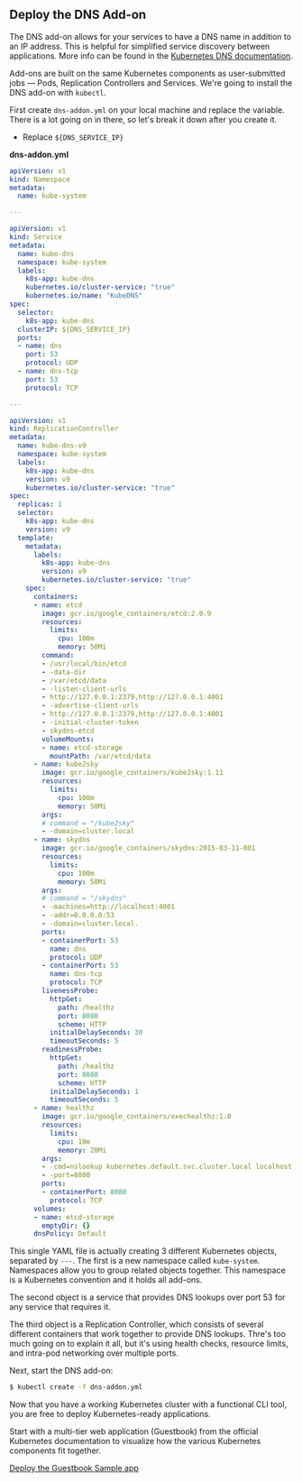## Deploy the DNS Add-on

The DNS add-on allows for your services to have a DNS name in addition to an IP address. This is helpful for simplified service discovery between applications. More info can be found in the [Kubernetes DNS documentation][k8s-dns].

Add-ons are built on the same Kubernetes components as user-submitted jobs &mdash; Pods, Replication Controllers and Services. We're going to install the DNS add-on with `kubectl`.

First create `dns-addon.yml` on your local machine and replace the variable. There is a lot going on in there, so let's break it down after you create it.

[k8s-dns]: http://kubernetes.io/v1.0/docs/admin/dns.html

* Replace `${DNS_SERVICE_IP}`

**dns-addon.yml**

```yml
apiVersion: v1
kind: Namespace
metadata:
  name: kube-system

---

apiVersion: v1
kind: Service
metadata:
  name: kube-dns
  namespace: kube-system
  labels:
    k8s-app: kube-dns
    kubernetes.io/cluster-service: "true"
    kubernetes.io/name: "KubeDNS"
spec:
  selector:
    k8s-app: kube-dns
  clusterIP: ${DNS_SERVICE_IP}
  ports:
  - name: dns
    port: 53
    protocol: UDP
  - name: dns-tcp
    port: 53
    protocol: TCP

---

apiVersion: v1
kind: ReplicationController
metadata:
  name: kube-dns-v9
  namespace: kube-system
  labels:
    k8s-app: kube-dns
    version: v9
    kubernetes.io/cluster-service: "true"
spec:
  replicas: 1
  selector:
    k8s-app: kube-dns
    version: v9
  template:
    metadata:
      labels:
        k8s-app: kube-dns
        version: v9
        kubernetes.io/cluster-service: "true"
    spec:
      containers:
      - name: etcd
        image: gcr.io/google_containers/etcd:2.0.9
        resources:
          limits:
            cpu: 100m
            memory: 50Mi
        command:
        - /usr/local/bin/etcd
        - -data-dir
        - /var/etcd/data
        - -listen-client-urls
        - http://127.0.0.1:2379,http://127.0.0.1:4001
        - -advertise-client-urls
        - http://127.0.0.1:2379,http://127.0.0.1:4001
        - -initial-cluster-token
        - skydns-etcd
        volumeMounts:
        - name: etcd-storage
          mountPath: /var/etcd/data
      - name: kube2sky
        image: gcr.io/google_containers/kube2sky:1.11
        resources:
          limits:
            cpu: 100m
            memory: 50Mi
        args:
        # command = "/kube2sky"
        - -domain=cluster.local
      - name: skydns
        image: gcr.io/google_containers/skydns:2015-03-11-001
        resources:
          limits:
            cpu: 100m
            memory: 50Mi
        args:
        # command = "/skydns"
        - -machines=http://localhost:4001
        - -addr=0.0.0.0:53
        - -domain=cluster.local.
        ports:
        - containerPort: 53
          name: dns
          protocol: UDP
        - containerPort: 53
          name: dns-tcp
          protocol: TCP
        livenessProbe:
          httpGet:
            path: /healthz
            port: 8080
            scheme: HTTP
          initialDelaySeconds: 30
          timeoutSeconds: 5
        readinessProbe:
          httpGet:
            path: /healthz
            port: 8080
            scheme: HTTP
          initialDelaySeconds: 1
          timeoutSeconds: 5
      - name: healthz
        image: gcr.io/google_containers/exechealthz:1.0
        resources:
          limits:
            cpu: 10m
            memory: 20Mi
        args:
        - -cmd=nslookup kubernetes.default.svc.cluster.local localhost >/dev/null
        - -port=8080
        ports:
        - containerPort: 8080
          protocol: TCP
      volumes:
      - name: etcd-storage
        emptyDir: {}
      dnsPolicy: Default
```

This single YAML file is actually creating 3 different Kubernetes objects, separated by `---`. The first is a new namespace called `kube-system`. Namespaces allow you to group related objects together. This namespace is a Kubernetes convention and it holds all add-ons.

The second object is a service that provides DNS lookups over port 53 for any service that requires it.

The third object is a Replication Controller, which consists of several different containers that work together to provide DNS lookups. Thre's too much going on to explain it all, but it's using health checks, resource limits, and intra-pod networking over multiple ports. 

Next, start the DNS add-on:

```sh
$ kubectl create -f dns-addon.yml
```

<div class="co-m-docs-next-step">
  <p>Now that you have a working Kubernetes cluster with a functional CLI tool, you are free to deploy Kubernetes-ready applications.</p>
  <p>Start with a multi-tier web application (Guestbook) from the official Kubernetes documentation to visualize how the various Kubernetes components fit together.</p>
  <a href="http://kubernetes.io/v1.0/examples/guestbook-go/README.html" class="btn btn-default btn-icon-right">Deploy the Guestbook Sample app</div>
</div>
